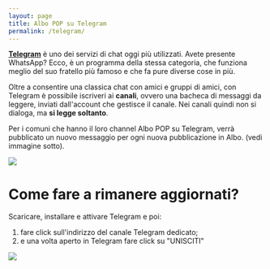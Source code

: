 ```yaml
---
layout: page
title: Albo POP su Telegram
permalink: /telegram/
---
```


**[Telegram](https://telegram.org/)** è uno dei servizi di chat oggi più utilizzati. Avete presente WhatsApp? Ecco, è un programma della stessa categoria, che funziona meglio del suo fratello più famoso e che fa pure diverse cose in più.

Oltre a consentire una classica chat con amici e gruppi di amici, con Telegram è possibile iscriveri ai **canali**, ovvero una bacheca di messaggi da leggere, inviati dall'account che gestisce il canale. Nei canali quindi non si dialoga, ma **si legge soltanto**.

Per i comuni che hanno il loro channel Albo POP su Telegram, verrà pubblicato un nuovo messaggio per ogni nuova pubblicazione in Albo. (vedi immagine sotto).

![](http://i.imgur.com/619zWzv.png)

# Come fare a rimanere aggiornati?

Scaricare, installare e attivare Telegram e poi:

1. fare click sull'indirizzo del canale Telegram dedicato;
2. e una volta aperto in Telegram fare click su "UNISCITI"

![](http://i.imgur.com/NQ2XBJN.jpg)